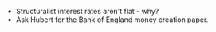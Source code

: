 - Structuralist interest rates aren't flat - why?
- Ask Hubert for the Bank of England money creation paper.